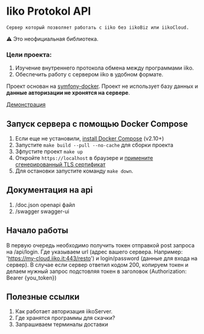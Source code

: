 # Iiko Protokol API

    Сервер который позволяет работать с iiko без iikoBiz или iikoCloud. 

⚠️ Это неофициальная библиотека. 


### Цели проекта: 

1. Изучение внутреннего протокола обмена между программами iiko.  
2. Обеспечить работу с сервером iiko в удобном формате. 


Проект основан на [symfony-docker](https://github.com/dunglas/symfony-docker).
Проект не использует базу данных и __данные авторизации не хронятся на сервере__.

[Демонстрация](https://example.com)


## Запуск сервера с помощью Docker Compose 

1. Если еще не установили, [install Docker Compose](https://docs.docker.com/compose/install/) (v2.10+)
2. Запустите `make build --pull --no-cache` для сборки проекта 
3. Зфпустите проект `make up` 
4. Откройте `https://localhost` в браузере и  [примените сгенерированный  TLS сертификат](https://stackoverflow.com/a/15076602/1352334)
5. Для остановки  запустите команду `make down`.

## Документация на api 
1. /doc.json  openapi файл 
2. /swagger  swagger-ui

 
## Начало работы
 В первую очередь необходимо получить токен отправкой post запроса на /api/login. Где указываем url (адрес вашего сервера. Например: 'https://my-cloud.iiko.it:443/resto')
 и login/password (данные для входа на сервер). В случае если сервер ответил кодом 200, копируем токен и     
делаем нужный запрос подстовляя токен в заголовок (Authorization: Bearer {you_token})

## Полезные ссылки

1. Как работает авторизация iikoServer. 
2. Где хранятся программы для скачки? 
3. Запрашиваем терминалы доставки

